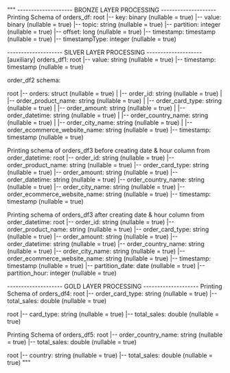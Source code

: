 """
-------------------- BRONZE LAYER PROCESSING --------------------
Printing Schema of orders_df: 
root
 |-- key: binary (nullable = true)
 |-- value: binary (nullable = true)
 |-- topic: string (nullable = true)
 |-- partition: integer (nullable = true)
 |-- offset: long (nullable = true)
 |-- timestamp: timestamp (nullable = true)
 |-- timestampType: integer (nullable = true)

-------------------- SILVER LAYER PROCESSING --------------------
[auxiliary] orders_df1: 
root
 |-- value: string (nullable = true)
 |-- timestamp: timestamp (nullable = true)

order_df2 schema: 

root
 |-- orders: struct (nullable = true)
 |    |-- order_id: string (nullable = true)
 |    |-- order_product_name: string (nullable = true)
 |    |-- order_card_type: string (nullable = true)
 |    |-- order_amount: string (nullable = true)
 |    |-- order_datetime: string (nullable = true)
 |    |-- order_country_name: string (nullable = true)
 |    |-- order_city_name: string (nullable = true)
 |    |-- order_ecommerce_website_name: string (nullable = true)
 |-- timestamp: timestamp (nullable = true)

Printing schema of orders_df3 before creating date & hour column from order_datetime: 
root
 |-- order_id: string (nullable = true)
 |-- order_product_name: string (nullable = true)
 |-- order_card_type: string (nullable = true)
 |-- order_amount: string (nullable = true)
 |-- order_datetime: string (nullable = true)
 |-- order_country_name: string (nullable = true)
 |-- order_city_name: string (nullable = true)
 |-- order_ecommerce_website_name: string (nullable = true)
 |-- timestamp: timestamp (nullable = true)

Printing schema of orders_df3 after creating date & hour column from order_datetime: 
root
 |-- order_id: string (nullable = true)
 |-- order_product_name: string (nullable = true)
 |-- order_card_type: string (nullable = true)
 |-- order_amount: string (nullable = true)
 |-- order_datetime: string (nullable = true)
 |-- order_country_name: string (nullable = true)
 |-- order_city_name: string (nullable = true)
 |-- order_ecommerce_website_name: string (nullable = true)
 |-- timestamp: timestamp (nullable = true)
 |-- partition_date: date (nullable = true)
 |-- partition_hour: integer (nullable = true)

-------------------- GOLD LAYER PROCESSING --------------------
Printing Schema of orders_df4: 
root
 |-- order_card_type: string (nullable = true)
 |-- total_sales: double (nullable = true)

root
 |-- card_type: string (nullable = true)
 |-- total_sales: double (nullable = true)

Printing Schema of orders_df5: 
root
 |-- order_country_name: string (nullable = true)
 |-- total_sales: double (nullable = true)

root
 |-- country: string (nullable = true)
 |-- total_sales: double (nullable = true)
"""